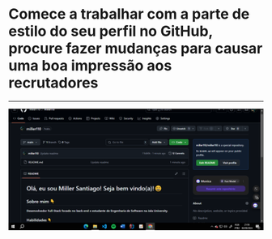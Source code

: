 # Comece a trabalhar com a parte de estilo do seu perfil no GitHub, procure fazer mudanças para causar uma boa impressão aos recrutadores
<hr>
<img src="img/1.png">